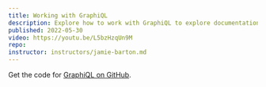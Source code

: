 ```yaml
---
title: Working with GraphiQL
description: Explore how to work with GraphiQL to explore documentation, perform operations, tabs, prettify operations, variables, request headers, and more.
published: 2022-05-30
video: https://youtu.be/L5bzHzqUn9M
repo:
instructor: instructors/jamie-barton.md
---
```


Get the code for [GraphiQL on GitHub](https://github.com/graphql/graphiql).
